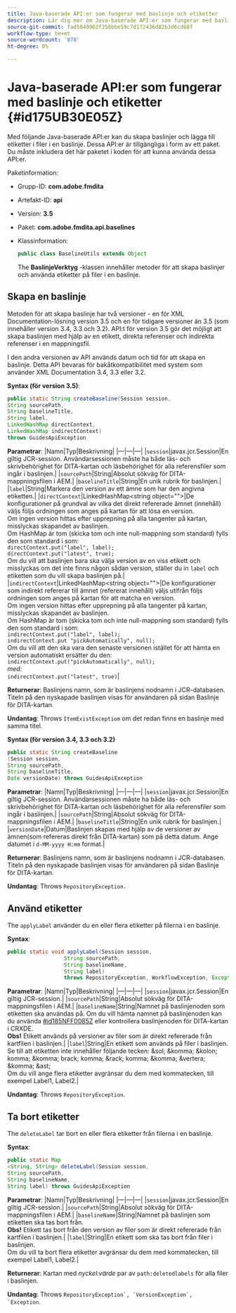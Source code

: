 ```yaml
---
title: Java-baserade API:er som fungerar med baslinje och etiketter
description: Lär dig mer om Java-baserade API:er som fungerar med baslinjer och etiketter
source-git-commit: fad5049962f258bbe59c7d172436d82b3d6cd68f
workflow-type: tm+mt
source-wordcount: '878'
ht-degree: 0%

---
```



# Java-baserade API:er som fungerar med baslinje och etiketter {#id175UB30E05Z}

Med följande Java-baserade API:er kan du skapa baslinjer och lägga till etiketter i filer i en baslinje. Dessa API:er är tillgängliga i form av ett paket. Du måste inkludera det här paketet i koden för att kunna använda dessa API:er.

Paketinformation:

- Grupp-ID: **com.adobe.fmdita**

- Artefakt-ID: **api**

- Version: **3.5**

- Paket: **com.adobe.fmdita.api.baselines**

- Klassinformation:

  ```JAVA
  public class BaselineUtils extends Object
  ```

  The **BaslinjeVerktyg** -klassen innehåller metoder för att skapa baslinjer och använda etiketter på filer i en baslinje.


## Skapa en baslinje

Metoden för att skapa baslinje har två versioner - en för XML Documentation-lösning version 3.5 och en för tidigare versioner än 3.5 \(som innehåller version 3.4, 3.3 och 3.2\). API:t för version 3.5 gör det möjligt att skapa baslinjen med hjälp av en etikett, direkta referenser och indirekta referenser i en mappningsfil.

I den andra versionen av API används datum och tid för att skapa en baslinje. Detta API bevaras för bakåtkompatibilitet med system som använder XML Documentation 3.4, 3.3 eller 3.2.

**Syntax \(för version 3.5\)**:

```JAVA
public static String createBaseline(Session session, 
String sourcePath, 
String baselineTitle, 
String label, 
LinkedHashMap directContext, 
LinkedHashMap indirectContext) 
throws GuidesApiException
```

**Parametrar**: |Namn|Typ|Beskrivning| |—|—|—| |`session`|javax.jcr.Session|En giltig JCR-session. Användarsessionen måste ha både läs- och skrivbehörighet för DITA-kartan och läsbehörighet för alla referensfiler som ingår i baslinjen.| |`sourcePath`|String|Absolut sökväg för DITA-mappningsfilen i AEM.| |`baselineTitle`|String|En unik rubrik för baslinjen.| |`label`|String|Markera den version av ett ämne som har den angivna etiketten.| |`directContext`|LinkedHashMap&lt;string object=&quot;&quot;>|De konfigurationer på grundval av vilka det direkt refererade ämnet \(innehåll\) väljs följs ordningen som anges på kartan för att lösa en version. <br> Om ingen version hittas efter upprepning på alla tangenter på kartan, misslyckas skapandet av baslinjen. <br> Om HashMap är tom \(skicka tom och inte null-mappning som standard\) fylls den som standard i som: <br>`directContext.put("label", label);` <br> `directContext.put("latest", true);` <br> Om du vill att baslinjen bara ska välja version av en viss etikett och misslyckas om det inte finns någon sådan version, ställer du in `label` och etiketten som du vill skapa baslinjen på.| |`indirectContext`|LinkedHashMap&lt;string object=&quot;&quot;>|De konfigurationer som indirekt refererar till ämnet \(refererat innehåll\) väljs utifrån följs ordningen som anges på kartan för att matcha en version. <br> Om ingen version hittas efter upprepning på alla tangenter på kartan, misslyckas skapandet av baslinjen. <br> Om HashMap är tom \(skicka tom och inte null-mappning som standard\) fylls den som standard i som: <br>`indirectContext.put("label", label);` <br>`indirectContext.put "pickAutomatically", null);` <br> Om du vill att den ska vara den senaste versionen istället för att hämta en version automatiskt ersätter du den: <br>`indirectContext.put("pickAutomatically", null);` <br> _med:_ <br>`indirectContext.put("latest", true)`|

**Returnerar**: Baslinjens namn, som är baslinjens nodnamn i JCR-databasen. Titeln på den nyskapade baslinjen visas för användaren på sidan Baslinje för DITA-kartan.

**Undantag**: Throws ``ItemExistExceptiom`` om det redan finns en baslinje med samma titel.

**Syntax \(för version 3.4, 3.3 och 3.2\)**

```JAVA
public static String createBaseline
(Session session, 
String sourcePath, 
String baselineTitle, 
Date versionDate) throws GuidesApiException
```

**Parametrar**: |Namn|Typ|Beskrivning| |—|—|—| |`session`|javax.jcr.Session|En giltig JCR-session. Användarsessionen måste ha både läs- och skrivbehörighet för DITA-kartan och läsbehörighet för alla referensfiler som ingår i baslinjen.| |``sourcePath``|String|Absolut sökväg för DITA-mappningsfilen i AEM.| |`baselineTitle`|String|En unik rubrik för baslinjen.| |`versionDate`|Datum|Baslinjen skapas med hjälp av de versioner av ämnen\(som refereras direkt från DITA-kartan\) som på detta datum. Ange datumet i `d-MM-yyyy H:mm` format.|

**Returnerar**: Baslinjens namn, som är baslinjens nodnamn i JCR-databasen. Titeln på den nyskapade baslinjen visas för användaren på sidan Baslinje för DITA-kartan.

**Undantag**: Throws ``RepositoryException.``

## Använd etiketter

The ``applyLabel`` använder du en eller flera etiketter på filerna i en baslinje.

**Syntax**:

```JAVA
public static void applyLabel(Session session,
                  String sourcePath,
                  String baselineName,
                  String label)
                  throws RepositoryException, WorkflowException, Exception
```

**Parametrar**: |Namn|Typ|Beskrivning| |—|—|—| |`session`|javax.jcr.Session|En giltig JCR-session.| |`sourcePath`|String|Absolut sökväg för DITA-mappningsfilen i AEM.| |``baselineName``|String|Namnet på baslinjenoden som etiketten ska användas på. Om du vill hämta namnet på baslinjenoden kan du använda [\#id185NFF0085Z](#id185NFF0085Z) eller kontrollera baslinjenoden för DITA-kartan i CRXDE.<br> **Obs!** Etikett används på versioner av filer som är direkt refererade från kartfilen i baslinjen.| |`label`|String|En etikett som används på filer i baslinjen. Se till att etiketten inte innehåller följande tecken: &amp;sol; &amp;komma; &amp;kolon; komma; &amp;komma; brack; komma; &amp;rack; komma; &amp;komma; &amp;vertera; &amp;komma; &amp;ast; <br> Om du vill ange flera etiketter avgränsar du dem med kommatecken, till exempel Label1, Label2.|

**Undantag**: Throws `RepositoryException`.

## Ta bort etiketter

The ``deleteLabel`` tar bort en eller flera etiketter från filerna i en baslinje.

**Syntax**:

```JAVA
public static Map
<String, String> deleteLabel(Session session, 
String sourcePath, 
String baselineName, 
String label) throws GuidesApiException
```

**Parametrar**: |Namn|Typ|Beskrivning| |—|—|—| |`session`|javax.jcr.Session|En giltig JCR-session.| |`sourcePath`|String|Absolut sökväg för DITA-mappningsfilen i AEM.| |`baselineName`|String|Namnet på baslinjen som etiketten ska tas bort från. <br> **Obs!** Etikett tas bort från den version av filer som är direkt refererade från kartfilen i baslinjen.| |`label`|String|En etikett som ska tas bort från filer i baslinjen. <br> Om du vill ta bort flera etiketter avgränsar du dem med kommatecken, till exempel Label1, Label2.|

**Returnerar**: Kartan med *nyckel:värde* par av `path:deletedlabels` för alla filer i baslinjen.

**Undantag**: Throws ``RepositoryException`, `VersionException`, `Exception``.


